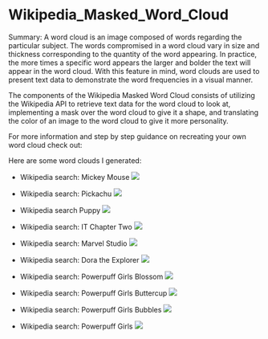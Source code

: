 # Wikipedia_Masked_Word_Cloud

Summary: A word cloud is an image composed of words regarding the particular subject. The words compromised in a word cloud vary in size and thickness corresponding to the quantity of the word appearing. In practice, the more times a specific word appears the larger and bolder the text will appear in the word cloud. With this feature in mind, word clouds are used to present text data to demonstrate the word frequencies in a visual manner.

The components of the Wikipedia Masked Word Cloud consists of utilizing the Wikipedia API to retrieve text data for the word cloud to look at, implementing a mask over the word cloud to give it a shape, and translating the color of an image to the word cloud to give it more personality.

For more information and step by step guidance on recreating your own word cloud check out: 

Here are some word clouds I generated:

* Wikipedia search: Mickey Mouse
![](images/mickeyMouse.png)

* Wikipedia search: Pickachu
![](images/pickachu.png)

* Wikipedia search Puppy
![](images/puppy.png)

* Wikipedia search: IT Chapter Two
![](images/itChapterTwo.png)

* Wikipedia search: Marvel Studio
![](images/marvelStudio.png)

* Wikipedia search: Dora the Explorer
![](images/dora.png)

* Wikipedia search: Powerpuff Girls Blossom
![](images/blossom.png)

* Wikipedia search: Powerpuff Girls Buttercup
![](images/buttercup.png)

* Wikipedia search: Powerpuff Girls Bubbles
![](images/bubbles.png)

* Wikipedia search: Powerpuff Girls
![](images/powerpuffGirls.png)
